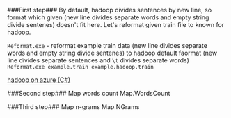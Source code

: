 
###First step###
By default, hadoop divides sentences by new line, so format which given (new line divides separate words and empty string divide sentenes) doesn't fit here.
Let's reformat given train file to known for hadoop.

`Reformat.exe` - reformat example train data (new line divides separate words and empty string divide sentenes) to hadoop default faormat (new line divides separate sentences and `\t` divides separate words)
`Reformat.exe example.train example.hadoop.train`

[hadoop on azure (C#)](//http://www.windowsazure.com/en-us/develop/net/tutorials/hadoop-and-data/#segment1)

###Second step###
Map words count
Map.WordsCount

###Third step###
Map n-grams
Map.NGrams
